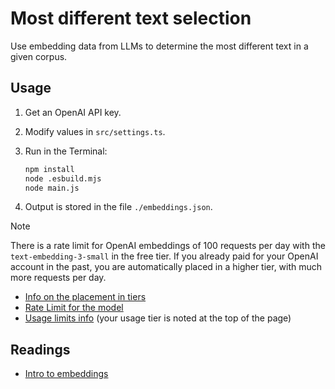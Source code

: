 # Most different text selection
Use embedding data from LLMs to determine the most different text in a given
corpus.

## Usage
1. Get an OpenAI API key.
2. Modify values in `src/settings.ts`.
3. Run in the Terminal:

   ```bash
   npm install
   node .esbuild.mjs 
   node main.js
   ```

4. Output is stored in the file `./embeddings.json`.

> [!NOTE]
> There is a rate limit for OpenAI embeddings of 100 requests per day with the
> `text-embedding-3-small` in the free tier. If you already paid for your OpenAI
> account in the past, you are automatically placed in a higher tier, with much
> more requests per day.
>
> - [Info on the placement in tiers](https://platform.openai.com/docs/guides/rate-limits/usage-tiers)
> - [Rate Limit for the model](https://platform.openai.com/docs/models/text-embedding-3-small)
> - [Usage limits
>   info](https://platform.openai.com/settings/organization/limits) (your usage
>   tier is noted at the top of the page)

## Readings
- [Intro to embeddings](https://openai.com/index/introducing-text-and-code-embeddings/)
